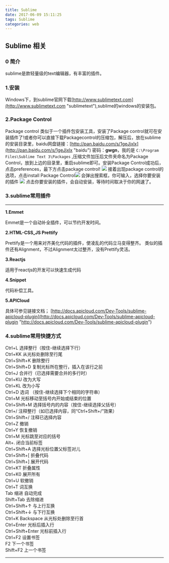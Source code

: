 ```yaml
---
title: Sublime
date: 2017-06-09 15:11:25
tags: Sublime
categories: web
---
```

## Sublime 相关
### 0 简介 

sublime是款轻量级的text编辑器，有丰富的插件。

### 1.安装

Windows下，到sublime官网下载[http://www.sublimetext.com](http://www.sublimetext.com "sublimetext"),sublime的windows的安装包。

### 2.Package Control

Package control 类似于一个插件包安装工具，安装了Package control就可在安装插件了!或者你可以直接下载Packagecontrol的压缩包，解压后，放在sublime的安装目录里，baidu网盘链接：[http://pan.baidu.com/s/1geJjxlx](http://pan.baidu.com/s/1geJjxlx "baidu") 密码：**gwgn**，我的是 `C:\Program Files\Sublime Text 3\Packages` ,压缩文件加压后文件夹命名为Package Control，放到上边的目录里，重启sublime即可。安装Package Control成功后，点击preferences，最下方点击package control!
![](https://github.com/hellowanghe/Mypage/blob/master/img/sulime1.PNG?raw=true)
接着出现package control的选项，点击install Package Control![](https://github.com/hellowanghe/Mypage/blob/master/img/sublime2.PNG?raw=true)
会弹出搜索框，你可输入，选择你要安装的插件
![](https://github.com/hellowanghe/Mypage/blob/master/img/sublime3.PNG?raw=true)
点击你要安装的插件，会自动安装，等待时间取决于你的网速了。

### 3.sublime常用插件

****
**1.Emmet**

Emmet是一个自动补全插件，可以节约开发时间。

**2.HTML-CSS_JS Prettify**

Prettify是一个用来对齐美化代码的插件，使凌乱的代码立马变得整齐。
类似的插件还有Alignment，不过Alignment太过整齐，没有Prettify灵活。

**3.Reactjs**

适用于reactjs的开发可以快速生成代码

**4.Snippet**

代码补偿工具。

**5.APICloud**

具体可参见链接文档；
[http://docs.apicloud.com/Dev-Tools/sublime-apicloud-plugin](http://docs.apicloud.com/Dev-Tools/sublime-apicloud-plugin "http://docs.apicloud.com/Dev-Tools/sublime-apicloud-plugin")

### 4.sublime常用快捷方式 ###

Ctrl+L 选择整行（按住-继续选择下行）<br>
Ctrl+KK 从光标处删除至行尾<br>
Ctrl+Shift+K 删除整行<br>
Ctrl+Shift+D 复制光标所在整行，插入在该行之前<br>
Ctrl+J 合并行（已选择需要合并的多行时）<br>
Ctrl+KU 改为大写<br>
Ctrl+KL 改为小写<br>
Ctrl+D 选词 （按住-继续选择下个相同的字符串）<br>
Ctrl+M 光标移动至括号内开始或结束的位置<br>
Ctrl+Shift+M 选择括号内的内容（按住-继续选择父括号）<br>
Ctrl+/ 注释整行（如已选择内容，同“Ctrl+Shift+/”效果）<br>
Ctrl+Shift+/ 注释已选择内容<br>
Ctrl+Z 撤销<br>
Ctrl+Y 恢复撤销<br>
Ctrl+M 光标跳至对应的括号<br>
Alt+. 闭合当前标签<br>
Ctrl+Shift+A 选择光标位置父标签对儿<br>
Ctrl+Shift+[ 折叠代码<br>
Ctrl+Shift+] 展开代码<br>
Ctrl+KT 折叠属性<br>
Ctrl+K0 展开所有<br>
Ctrl+U 软撤销<br>
Ctrl+T 词互换<br>
Tab 缩进 自动完成<br>
Shift+Tab 去除缩进<br>
Ctrl+Shift+↑ 与上行互换<br>
Ctrl+Shift+↓ 与下行互换<br>
Ctrl+K Backspace 从光标处删除至行首<br>
Ctrl+Enter 光标后插入行<br>
Ctrl+Shift+Enter 光标前插入行<br>
Ctrl+F2 设置书签<br>
F2 下一个书签<br>
Shift+F2 上一个书签<br>
***

